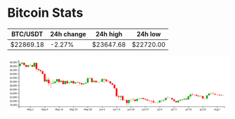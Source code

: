 # Bitcoin Stats

BTC/USDT|24h change|24h high|24h low|
|---|---|---|---|
|$22869.18|-2.27%|$23647.68|$22720.00|

<img src="./chart.svg">
